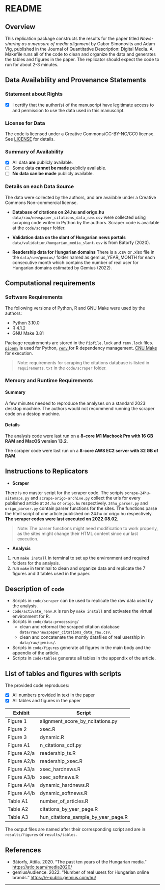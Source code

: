 # README

Overview
--------

This replication package constructs the results for the paper titled *News-sharing as a measure of media alignment* by Gabor Simonovits and Adam Vig, published in the Journal of Quantitative Description: Digital Media. A Makefile runs all of the code to clean and organize the data and generates the tables and figures in the paper. The replicator should expect the code to run for about 2-3 minutes.

Data Availability and Provenance Statements
----------------------------

### Statement about Rights

- [x] I certify that the author(s) of the manuscript have legitimate access to and permission to use the data used in this manuscript. 


### License for Data

The code is licensed under a Creative Commons/CC-BY-NC/CC0 license. See [LICENSE](LICENSE) for details.


### Summary of Availability

- [x] All data **are** publicly available.
- [ ] Some data **cannot be made** publicly available.
- [ ] **No data can be made** publicly available.

### Details on each Data Source

The data were collected by the authors, and are available under a Creative Commons Non-commercial license. 

- **Database of citations on 24.hu and origo.hu**
`data/raw/newspaper_citations_data_raw.csv` were collected using scraping code writen in Python by the authors. Scraper code is available at the `code/scraper` folder. 


- **Validation data on the slant of Hungarian news portals**
`data/validation/hungarian_media_slant.csv` is from Bátorfy (2020).

- **Readership data for Hungarian domains**
There is a .csv or .xlsx file in the `data/raw/gemius/` folder named as gemius_YEAR_MONTH for each consecutive month which contains the number of real user for Hungarian domains estimated by Gemius (2022). 



Computational requirements
---------------------------

### Software Requirements

The following versions of Python, R and GNU Make were used by the authors:

- Python 3.10.0
- R 4.1.2
- GNU Make 3.81

Package requirements are stored in the `Pipfile.lock` and `renv.lock` files. [`pipenv`](https://pipenv.pypa.io/en/latest/) is used for Python, [`renv` ](https://rstudio.github.io/renv/index.html) for R dependency management. [CNU Make](https://www.gnu.org/software/make/) for execution.

> Note: requirements for scraping the citations database is listed in `requirements.txt` in the `code/scraper` folder.


### Memory and Runtime Requirements

#### Summary
 
A few minutes needed to reproduce the analyses on a standard 2023 desktop machine. The authors would not recommend running the scraper code on a destop machine.

#### Details

The analysis code were last run on a **8-core M1 Macbook Pro with 16 GB RAM and MacOS version 13.2**. 

The scraper code were last run on a **8-core AWS EC2 server with 32 GB of RAM**.



Instructions to Replicators
---------------------------

- **Scraper**

There is no master script for the scraper code. The scripts `scrape-24hu-sitemaps.py` and `scrape-origo-archive.py` collect the urls for every published article at `24.hu` or `origo.hu` respectively. `24hu_parser.py` and `origo_parser.py` contain parser functions for the sites. The functions parse the html script of one article published on 24.hu or origo.hu respectively. **The scraper codes were last executed on 2022.08.02.**

> Note: The parser functions might need modification to work properly, as the sites might change their HTML content since our last execution.


- **Analysis**

1. run `make install` in terminal to set up the environment and required folders for the analysis.
2. run `make` in terminal to clean and organize data and replicate the 7 figures and 3 tables used in the paper.


Description of `code`
----------------------------

- Scripts in `code/scraper` can be used to replicate the raw data used by the analysis.
- `code/activate_renv.R` is run by `make install` and activates the virtual environment for R.
- Scripts in `code/data-processing/`
    - clean and reformat the scraped citation database `data/raw/newspaper_citations_data_raw.csv`.
    - clean and concatenate the montly datafiles of real usership in `data/raw/gemius/`.
- Scripts in `code/figures` generate all figures in the main body and the appendix of the article.
- Scripts in `code/tables` generate all tables in the appendix of the article.

List of tables and figures with scripts
---------------------------------------

The provided code reproduces:

- [x] All numbers provided in text in the paper
- [x] All tables and figures in the paper

| Exhibit     | Script                              |
|-------------|-------------------------------------|
| Figure 1    | alignment_score_by_ncitations.py    |
| Figure 2    | xsec.R                              |
| Figure 3    | dynamic.R                           |
| Figure A1   | n_citations_cdf.py                  |
| Figure A2/a | readership_ts.R                     |
| Figure A2/b | readership_xsec.R                   |
| Figure A3/a | xsec_hardnews.R                     |
| Figure A3/b | xsec_softnews.R                     |
| Figure A4/a | dynamic_hardnews.R                  |
| Figure A4/b | dynamic_softnews.R                  |
| Table A1    | number_of_articles.R                |
| Table A2    | citations_by_year_page.R            |
| Table A3    | hun_citations_sample_by_year_page.R |

The output files are named after their corresponding script and are in `results/figures` or `results/tables`.


## References

- Bátorfy, Attila. 2020. “The past ten years of the Hungarian media.” https://atlo.team/media2020/
- gemiusAudience. 2022. “Number of real users for Hungarian online brands.” https://e-public.gemius.com/hu/
---
